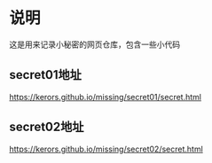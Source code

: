 
# 说明
这是用来记录小秘密的网页仓库，包含一些小代码

## secret01地址
https://kerors.github.io/missing/secret01/secret.html

## secret02地址
https://kerors.github.io/missing/secret02/secret.html

